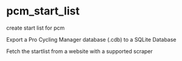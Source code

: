# pcm_start_list
create start list for pcm


Export a Pro Cycling Manager database (.cdb) to a SQLite Database

Fetch the startlist from a website with a supported scraper